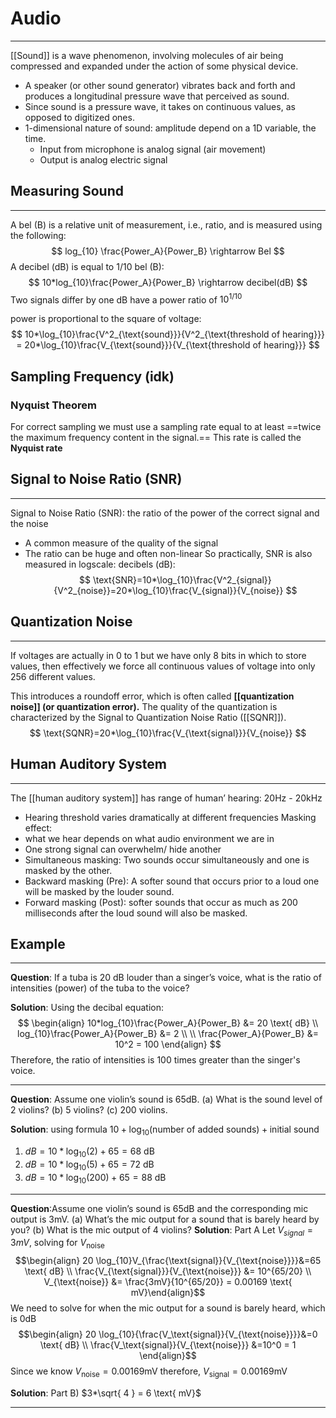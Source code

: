 # Audio
---
[[Sound]] is a wave phenomenon, involving molecules of air being compressed and expanded under the action of some physical device.
- A speaker (or other sound generator) vibrates back and forth and produces a longitudinal pressure wave that perceived as sound. 
- Since sound is a pressure wave, it takes on continuous values, as opposed to digitized ones.
- 1-dimensional nature of sound: amplitude depend on a 1D variable, the time.
	- Input from microphone is analog signal (air movement)
	- Output is analog electric signal

## Measuring Sound
---
A bel (B) is a relative unit of measurement, i.e., ratio, and is measured using the following:
$$
log_{10} \frac{Power_A}{Power_B} \rightarrow Bel
$$
A decibel (dB) is equal to $1/10$ bel (B):
$$
10*log_{10}\frac{Power_A}{Power_B} \rightarrow decibel(dB)
$$
Two signals differ by one dB have a power ratio of $10^{1/10}$

power is proportional to the square of voltage:
$$
10*\log_{10}\frac{V^2_{\text{sound}}}{V^2_{\text{threshold of hearing}}} = 20*\log_{10}\frac{V_{\text{sound}}}{V_{\text{threshold of hearing}}}
$$

## Sampling Frequency (idk)
### Nyquist Theorem
For correct sampling we must use a sampling rate equal to at least ==twice the maximum frequency content in the signal.== This rate is called the **Nyquist rate**
## Signal to Noise Ratio (SNR)
---
Signal to Noise Ratio (SNR): the ratio of the power of the correct signal and the noise
- A common measure of the quality of the signal
- The ratio can be huge and often non-linear
So practically, SNR is also measured in logscale: decibels (dB):
$$
\text{SNR}=10*\log_{10}\frac{V^2_{signal}}{V^2_{noise}}=20*\log_{10}\frac{V_{signal}}{V_{noise}}
$$
## Quantization Noise
---
If voltages are actually in 0 to 1 but we have only 8 bits in which to store values, then effectively we force all continuous values of voltage into only 256 different values.

This introduces a roundoff error, which is often called **[[quantization noise]] (or quantization error).** The quality of the quantization is characterized by the Signal to Quantization Noise Ratio ([[SQNR]]).
$$
\text{SQNR}=20*\log_{10}\frac{V_{\text{signal}}}{V_{noise}}
$$
## Human Auditory System
---
The [[human auditory system]] has range of human’ hearing: 20Hz - 20kHz
- Hearing threshold varies dramatically at different frequencies
Masking effect:
- what we hear depends on what audio environment we are in
- One strong signal can overwhelm/ hide another
- Simultaneous masking: Two sounds occur simultaneously and one is masked by the other.
- Backward masking (Pre): A softer sound that occurs prior to a loud one will be masked by the louder sound.
- Forward masking (Post): softer sounds that occur as much as 200 milliseconds after the loud sound will also be masked.

## Example
---
**Question**: If a tuba is 20 dB louder than a singer’s voice, what is the ratio of intensities (power) of the tuba to the voice?

**Solution**: Using the decibal equation:
$$ \begin{align} 10*log_{10}\frac{Power_A}{Power_B} &= 20 \text{ dB}  \\ log_{10}\frac{Power_A}{Power_B} &= 2 \\ \\ \frac{Power_A}{Power_B} &= 10^2 = 100 \end{align} $$
Therefore, the ratio of intensities is 100 times greater than the singer's voice.

---
**Question**: Assume one violin’s sound is 65dB. (a) What is the sound level of 2 violins? (b) 5 violins? (c) 200 violins.

**Solution**: using formula $10+\log_{10}(\text{number of added sounds}) + \text{initial sound}$
1) $dB=10*\log_{10}(2)+65 =68 \text{ dB}$
2) $dB=10*\log_{10}(5)+65 =72 \text{ dB}$
3) $dB=10*\log_{10}(200)+65 =88 \text{ dB}$

---
**Question**:Assume one violin’s sound is 65dB and the corresponding mic output is 3mV. (a) What’s the mic output for a sound that is barely heard by you? (b) What is the mic output of 4 violins?
**Solution**: Part A
Let $V_{signal} = 3mV$, solving for $V_{\text{noise}}$
$$\begin{align} 20 \log_{10}V_{\frac{\text{signal}}{V_{\text{noise}}}}&=65 \text{ dB} \\ \frac{V_{\text{signal}}}{V_{\text{noise}}} &= 10^{65/20} \\ V_{\text{noise}} &= \frac{3mV}{10^{65/20}} = 0.00169 \text{ mV}\end{align}$$We need to solve for when the mic output for a sound is barely heard, which is $0 \text{dB}$$$\begin{align} 20 \log_{10}{\frac{V_\text{signal}}{V_{\text{noise}}}}&=0 \text{ dB} \\ \frac{V_\text{signal}}{V_{\text{noise}}} &=10^0 = 1 \end{align}$$Since we know $V_{\text{noise}} = 0.00169 \text{mV}$ therefore, $V_{\text{signal}} = 0.00169 \text{mV}$

**Solution**: Part B) $3*\sqrt{ 4 } = 6 \text{ mV}$

---